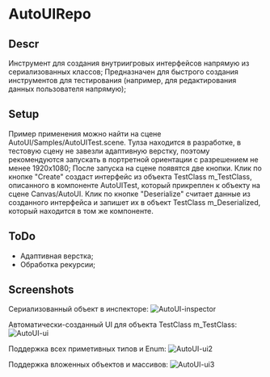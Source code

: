 # AutoUIRepo

## Descr
Инструмент для создания внутриигровых интерфейсов напрямую из сериализованных классов; Предназначен для быстрого создания инструментов для тестирования (например, для редактирования данных пользователя напрямую);

## Setup
Пример применения можно найти на сцене AutoUI/Samples/AutoUITest.scene. Тулза находится в разработке, в тестовую сцену не завезли адаптивную верстку, поэтому рекомендуются запускать в портретной ориентации с разрешением не менее 1920х1080; 
После запуска на сцене появятся две кнопки. Клик по кнопке "Create" создаст интерфейс из объекта TestClass m_TestClass, описанного в компоненте AutoUITest, который прикреплен к объекту на сцене Canvas/AutoUI. Клик по кнопке "Deserialize" считает данные из созданного интерфейса и запишет их в объект TestClass m_Deserialized, который находится в том же компоненте.  

## ToDo 
- Адаптивная верстка;
- Обработка рекурсии;

## Screenshots 
Сериализованный объект в инспекторе:
![AutoUI-inspector](https://github.com/artemshaurov/AutoUIRepo/assets/109016572/f42a901a-e5eb-4ac9-ae6d-972b81150bdb)  

Автоматически-созданный UI для объекта TestClass m_TestClass:
![AutoUI-ui](https://github.com/artemshaurov/AutoUIRepo/assets/109016572/f1acec0e-a9e1-4a5d-be22-3c223c4eea3b)

Поддержка всех приметивных типов и Enum: 
![AutoUI-ui2](https://github.com/artemshaurov/AutoUIRepo/assets/109016572/d4a459b4-a77c-4495-a93e-3612bdec320a)

Поддержка вложенных объектов и массивов: 
![AutoUI-ui3](https://github.com/artemshaurov/AutoUIRepo/assets/109016572/c3aa8bf1-4e7b-4f1d-88a3-c252186fda40)

